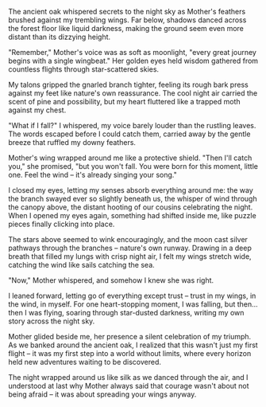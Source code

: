 The ancient oak whispered secrets to the night sky as Mother's feathers brushed against my trembling wings. Far below, shadows danced across the forest floor like liquid darkness, making the ground seem even more distant than its dizzying height.

"Remember," Mother's voice was as soft as moonlight, "every great journey begins with a single wingbeat." Her golden eyes held wisdom gathered from countless flights through star-scattered skies.

My talons gripped the gnarled branch tighter, feeling its rough bark press against my feet like nature's own reassurance. The cool night air carried the scent of pine and possibility, but my heart fluttered like a trapped moth against my chest.

"What if I fall?" I whispered, my voice barely louder than the rustling leaves. The words escaped before I could catch them, carried away by the gentle breeze that ruffled my downy feathers.

Mother's wing wrapped around me like a protective shield. "Then I'll catch you," she promised, "but you won't fall. You were born for this moment, little one. Feel the wind – it's already singing your song."

I closed my eyes, letting my senses absorb everything around me: the way the branch swayed ever so slightly beneath us, the whisper of wind through the canopy above, the distant hooting of our cousins celebrating the night. When I opened my eyes again, something had shifted inside me, like puzzle pieces finally clicking into place.

The stars above seemed to wink encouragingly, and the moon cast silver pathways through the branches – nature's own runway. Drawing in a deep breath that filled my lungs with crisp night air, I felt my wings stretch wide, catching the wind like sails catching the sea.

"Now," Mother whispered, and somehow I knew she was right.

I leaned forward, letting go of everything except trust – trust in my wings, in the wind, in myself. For one heart-stopping moment, I was falling, but then... then I was flying, soaring through star-dusted darkness, writing my own story across the night sky.

Mother glided beside me, her presence a silent celebration of my triumph. As we banked around the ancient oak, I realized that this wasn't just my first flight – it was my first step into a world without limits, where every horizon held new adventures waiting to be discovered.

The night wrapped around us like silk as we danced through the air, and I understood at last why Mother always said that courage wasn't about not being afraid – it was about spreading your wings anyway.
